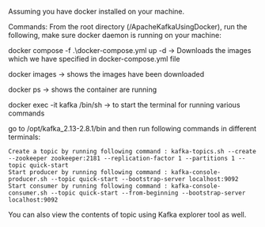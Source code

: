 Assuming you have docker installed on your machine.

Commands:
  From the root directory (/ApacheKafkaUsingDocker), run the following, make sure docker daemon is running on your machine:

docker compose -f .\docker-compose.yml up -d     -> Downloads the images which we have specified in docker-compose.yml file

docker images   -> shows the images have been downloaded

docker ps -> shows the container are running

docker exec -it kafka /bin/sh   -> to start the terminal for running various commands 

go to /opt/kafka_2.13-2.8.1/bin and then run following commands in different terminals:

    Create a topic by running following command : kafka-topics.sh --create --zookeeper zookeeper:2181 --replication-factor 1 --partitions 1 --topic quick-start
    Start producer by running following command : kafka-console-producer.sh --topic quick-start --bootstrap-server localhost:9092
    Start consumer by running following command : kafka-console-consumer.sh --topic quick-start --from-beginning --bootstrap-server localhost:9092
    
You can also view the contents of topic using Kafka explorer tool as well.

